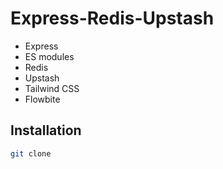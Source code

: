 # Express-Redis-Upstash

- Express
- ES modules
- Redis
- Upstash
- Tailwind CSS
- Flowbite


## Installation

```bash
git clone 
```
